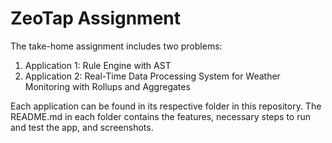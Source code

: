 # ZeoTap Assignment

The take-home assignment includes two problems:
1. Application 1: Rule Engine with AST
2. Application 2: Real-Time Data Processing System for Weather Monitoring with Rollups and Aggregates

Each application can be found in its respective folder in this repository. The README.md in each folder contains the features, necessary steps to run and test the app, and screenshots.

